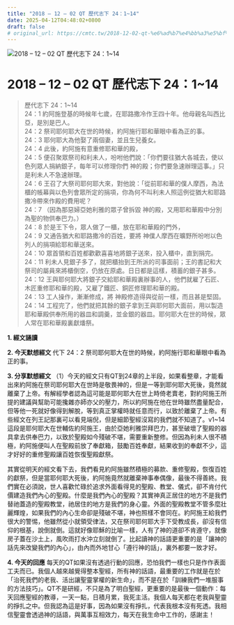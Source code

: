 ```yaml
---
title: "2018 – 12 – 02 QT 歷代志下 24：1~14"
date: 2025-04-12T04:48:02+0800
draft: false
# original_url: https://cmtc.tw/2018-12-02-qt-%e6%ad%b7%e4%bb%a3%e5%bf%97%e4%b8%8b-24%ef%bc%9a114
---
```


![2018 – 12 – 02 QT  歷代志下 24：1\~14](/images/qt.jpg   "2018 – 12 – 02 QT  歷代志下 24：1\~14")

# 2018 – 12 – 02 QT 歷代志下 24：1\~14

> 歷代志下 24：1\~14  
> 24：1 約阿施登基的時候年七歲，在耶路撒冷作王四十年。他母親名叫西比亞，是別是巴人。  
> 24：2 祭司耶何耶大在世的時候，約阿施行耶和華眼中看為正的事。  
> 24：3 耶何耶大為他娶了兩個妻，並且生兒養女。  
> 24：4 此後，約阿施有意重修耶和華的殿，  
> 24：5 便召聚眾祭司和利未人，吩咐他們說：「你們要往猶大各城去，使以色列眾人捐納銀子，每年可以修理你們 神的殿；你們要急速辦理這事。」只是利未人不急速辦理。  
> 24：6 王召了大祭司耶何耶大來，對他說：「從前耶和華的僕人摩西，為法櫃的帳幕與以色列會眾所定的捐項，你為何不叫利未人照這例從猶大和耶路撒冷帶來作殿的費用呢？  
> 24：7 （因為那惡婦亞她利雅的眾子曾拆毀 神的殿，又用耶和華殿中分別為聖的物供奉巴力。）  
> 24：8 於是王下令，眾人做了一櫃，放在耶和華殿的門外，  
> 24：9 又通告猶大和耶路撒冷的百姓，要將 神僕人摩西在曠野所吩咐以色列人的捐項給耶和華送來。  
> 24：10 眾首領和百姓都歡歡喜喜地將銀子送來，投入櫃中，直到捐完。  
> 24：11 利未人見銀子多了，就把櫃抬到王所派的司事面前；王的書記和大祭司的屬員來將櫃倒空，仍放在原處。日日都是這樣，積蓄的銀子甚多。  
> 24：12 王與耶何耶大將銀子交給耶和華殿裏辦事的人，他們就雇了石匠、木匠重修耶和華的殿，又雇了鐵匠、銅匠修理耶和華的殿。  
> 24：13 工人操作，漸漸修成，將 神殿修造得與從前一樣，而且甚是堅固。  
> 24：14 工程完了，他們就把其餘的銀子拿到王與耶何耶大面前，用以製造耶和華殿供奉所用的器皿和調羹，並金銀的器皿。耶何耶大在世的時候，眾人常在耶和華殿裏獻燔祭。

**1. 經文誦讀**

**2.  今天默想經文**
代下 24：2 祭司耶何耶大在世的時候，約阿施行耶和華眼中看為正的事。

**3. 分享默想經文**
（1）今天的經文只有QT到24章的上半段，如果看整章，才能看出來約阿施在祭司耶何耶大在世時是敬畏神的，但是一等到耶何耶大死後，竟然就離棄了上帝。有解經學者認為這可能是耶何耶大在世上時倚老賣老，對約阿施王所提的建議與幫助可能攙雜亦師亦父的壓力，所以約阿施在他在世時雖然盡量配合，但等他一死就好像得到解脫，等到真正掌權時就任意而行，以致於離棄了上帝。有些經文在列王記那裏可以看見端倪，但是細節聖經沒寫的我們就不知道了。v1\~14這段是耶何耶大在世輔佐約阿施王，由於亞她利雅崇拜巴力，甚至破壞了聖殿的器具拿去供奉巴力，以致於聖殿如今殘破不堪，需要重新整修。但因為利未人很不積極，約阿施便叫人在聖殿前放了奉獻箱，鼓勵百姓奉獻，結果收到的奉獻不少，這才好好的重修聖殿讓百姓恢復聖殿獻祭。

其實從明天的經文看下去，我們看見約阿施雖然積極的募款、重修聖殿，恢復百姓的獻祭，但是當耶何耶大死後，約阿施竟然就離棄神事奉偶像，最後不得善終。我們實在必須說，世人喜歡忙碌於追求外面看得見的聖殿、教堂、儀式，卻不肯付代價建造我們內心的聖殿。什麼是我們內心的聖殿？其實神真正居住的地方不是我們替祂蓋造的聖殿教堂，祂居住的地方是我們的身心靈。外面的聖殿教堂不管多麼壯麗輝煌，如果我們的內心生命卻是殘破不堪，神也照樣不會同在。約阿施王給我們很大的警惕，他雖然從小就領受律法，又在祭司耶何耶大手下受教成長，卻沒有信仰的根基，說倒就倒。這就好像耶穌的比喻一樣，人有了神的道卻不肯遵守，就像房子蓋在沙土上，風吹雨打水沖立刻就倒了。比起讀神的話語更重要的是「讓神的話先來改變我們的內心」，由內而外地甘心「遵行神的話」，裏外都要一致才好。

**4. 今天的回應**
每天的QT如果沒有透過行動的回應，恐怕我們一樣也只是作作表面工夫而已。我個人越來越覺得整本聖經，所有神的話語，最重要的工作就是在於「治死我們的老我、活出讓聖靈掌權的新生命」，而不是在於「訓練我們一堆服事的方法技巧」。QT不是研經，不只是為了明白聖經，更重要的是最後一個動作：每天回應聖經的教導，一天一點，日積月累，我死主活。我個人每天都在老我與聖靈的掙扎之中。但我認為這是好事，因為如果沒有掙扎，代表我根本沒有死透。我相信聖靈會透過神的話語，與萬事互相效力，每天在我生命中工作的，感謝主！
